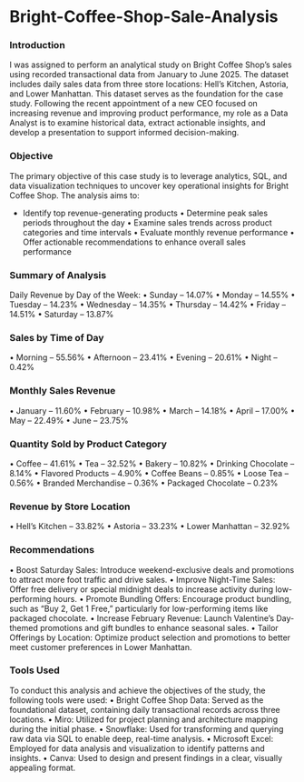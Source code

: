 # Bright-Coffee-Shop-Sale-Analysis
### Introduction ###
I was assigned to perform an analytical study on Bright Coffee Shop’s sales using recorded transactional data from January to June 2025. The dataset includes daily sales data from three store locations: Hell’s Kitchen, Astoria, and Lower Manhattan. This dataset serves as the foundation for the case study.
Following the recent appointment of a new CEO focused on increasing revenue and improving product performance, my role as a Data Analyst is to examine historical data, extract actionable insights, and develop a presentation to support informed decision-making.

### Objective ###
The primary objective of this case study is to leverage analytics, SQL, and data visualization techniques to uncover key operational insights for Bright Coffee Shop. The analysis aims to:
* Identify top revenue-generating products
•	Determine peak sales periods throughout the day
•	Examine sales trends across product categories and time intervals
•	Evaluate monthly revenue performance
•	Offer actionable recommendations to enhance overall sales performance

### Summary of Analysis ###
Daily Revenue by Day of the Week:
•	Sunday – 14.07%
•	Monday – 14.55%
•	Tuesday – 14.23%
•	Wednesday – 14.35%
•	Thursday – 14.42%
•	Friday – 14.51%
•	Saturday – 13.87%

### Sales by Time of Day ###
•	Morning – 55.56%
•	Afternoon – 23.41%
•	Evening – 20.61%
•	Night – 0.42%

### Monthly Sales Revenue ###
•	January – 11.60%
•	February – 10.98%
•	March – 14.18%
•	April – 17.00%
•	May – 22.49%
•	June – 23.75%

### Quantity Sold by Product Category ###
•	Coffee – 41.61%
•	Tea – 32.52%
•	Bakery – 10.82%
•	Drinking Chocolate – 8.14%
•	Flavored Products – 4.90%
•	Coffee Beans – 0.85%
•	Loose Tea – 0.56%
•	Branded Merchandise – 0.36%
•	Packaged Chocolate – 0.23%

### Revenue by Store Location ###
•	Hell’s Kitchen – 33.82%
•	Astoria – 33.23%
•	Lower Manhattan – 32.92%

### Recommendations ###
•	Boost Saturday Sales: Introduce weekend-exclusive deals and promotions to attract more foot traffic and drive sales.
•	Improve Night-Time Sales: Offer free delivery or special midnight deals to increase activity during low-performing hours.
•	Promote Bundling Offers: Encourage product bundling, such as “Buy 2, Get 1 Free,” particularly for low-performing items like packaged chocolate.
•	Increase February Revenue: Launch Valentine’s Day-themed promotions and gift bundles to enhance seasonal sales.
•	Tailor Offerings by Location: Optimize product selection and promotions to better meet customer preferences in Lower Manhattan.

### Tools Used ###
To conduct this analysis and achieve the objectives of the study, the following tools were used:
•	Bright Coffee Shop Data: Served as the foundational dataset, containing daily transactional records across three locations.
•	Miro: Utilized for project planning and architecture mapping during the initial phase.
•	Snowflake: Used for transforming and querying raw data via SQL to enable deep, real-time analysis.
•	Microsoft Excel: Employed for data analysis and visualization to identify patterns and insights.
•	Canva: Used to design and present findings in a clear, visually appealing format.




